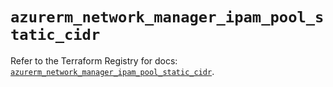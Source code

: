 # `azurerm_network_manager_ipam_pool_static_cidr`

Refer to the Terraform Registry for docs: [`azurerm_network_manager_ipam_pool_static_cidr`](https://registry.terraform.io/providers/hashicorp/azurerm/4.51.0/docs/resources/network_manager_ipam_pool_static_cidr).
